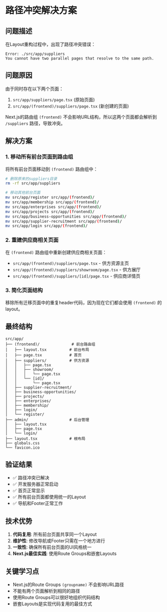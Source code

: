 # 路径冲突解决方案

## 问题描述

在Layout重构过程中，出现了路径冲突错误：

```
Error: ./src/app/suppliers
You cannot have two parallel pages that resolve to the same path.
```

## 问题原因

由于同时存在以下两个页面：

1. `src/app/suppliers/page.tsx` (原始页面)
2. `src/app/(frontend)/suppliers/page.tsx` (新创建的页面)

Next.js的路由组 `(frontend)` 不会影响URL结构，所以这两个页面都会解析到 `/suppliers` 路径，导致冲突。

## 解决方案

### 1. 移动所有前台页面到路由组

将所有前台页面移动到 `(frontend)` 路由组中：

```bash
# 删除原来的suppliers目录
rm -rf src/app/suppliers

# 移动其他前台页面
mv src/app/register src/app/(frontend)/
mv src/app/membership src/app/(frontend)/
mv src/app/enterprises src/app/(frontend)/
mv src/app/projects src/app/(frontend)/
mv src/app/business-opportunities src/app/(frontend)/
mv src/app/supplier-recruitment src/app/(frontend)/
mv src/app/login src/app/(frontend)/
```

### 2. 重建供应商相关页面

在 `(frontend)` 路由组中重新创建供应商相关页面：

- `src/app/(frontend)/suppliers/page.tsx` - 供方资源主页
- `src/app/(frontend)/suppliers/showroom/page.tsx` - 供方展厅
- `src/app/(frontend)/suppliers/[id]/page.tsx` - 供应商详情页

### 3. 简化页面结构

移除所有迁移页面中的重复header代码，因为现在它们都会使用 `(frontend)` 的layout。

## 最终结构

```
src/app/
├── (frontend)/              # 前台路由组
│   ├── layout.tsx          # 前台布局
│   ├── page.tsx            # 首页
│   ├── suppliers/          # 供方资源
│   │   ├── page.tsx
│   │   ├── showroom/
│   │   │   └── page.tsx
│   │   └── [id]/
│   │       └── page.tsx
│   ├── supplier-recruitment/
│   ├── business-opportunities/
│   ├── projects/
│   ├── enterprises/
│   ├── membership/
│   ├── login/
│   └── register/
├── admin/                  # 后台管理
│   ├── layout.tsx
│   ├── page.tsx
│   └── login/
├── layout.tsx              # 根布局
├── globals.css
└── favicon.ico
```

## 验证结果

- ✅ 路径冲突已解决
- ✅ 开发服务器正常启动
- ✅ 首页正常显示
- ✅ 所有前台页面都使用统一的Layout
- ✅ 导航和Footer正常工作

## 技术优势

1. **代码复用**: 所有前台页面共享同一个Layout
2. **维护性**: 修改导航或Footer只需在一个地方进行
3. **一致性**: 确保所有前台页面的UI风格统一
4. **Next.js最佳实践**: 使用Route Groups和嵌套Layouts

## 关键学习点

- Next.js的Route Groups `(groupname)` 不会影响URL路径
- 不能有两个页面解析到相同的路径
- 使用Route Groups可以很好地组织代码结构
- 嵌套Layouts是实现代码复用的最佳方式
